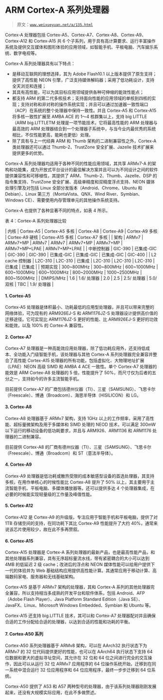 # ARM Cortex-A 系列处理器

> 原文：[`www.weixueyuan.net/a/135.html`](http://www.weixueyuan.net/a/135.html)

Cortex-A 处理器包括 Cortex-A5、Cortex-A7、Cortex-A8、Cortex-A9、Cortex-A12 和 Cortex-A15 共 6 个子系列，用于具有高计算要求、运行丰富操作系统及提供交互媒体和图形体验的应用领域，如智能手机、平板电脑、汽车娱乐系统、数字电视等。

Cortex-A 系列处理器具有以下特点：

*   是移动互联网的理想选择，其为 Adobe Flash10.1 以上版本提供了原生支持；提供了高性能 NEON 引擎，广泛支持媒体解码器；采用了低功耗设计，支持全天浏览和连接；
*   其具有高性能，可以为其目标应用领域提供各种可伸缩的能效性能点；
*   都支持 ARM 的第二代多核技术；支持面向性能的应用领域的单核到四核的实现；支持对称和非对称的操作系统实现；并且可以通过加速器一致性端口（ACP）在系统的整个处理器中保持一致性。并且 Cortex-A5 和 Cortex-A15 将多核一致性扩展至 AMBA ACE 的 1～4 核群集以上，支持 big LITTLE（ARM big.LITTLETM 处理是一项节能技术，它将最高性能的 ARM 处理器与最高效的 ARM 处理器结合到一个处理器子系统中，与当今业内最优秀的系统相比，不仅性能更高，能耗也更低）处理。
*   除了具有与上一代经典 ARM 和 Thumb 架构的二进制兼容性之外，Cortex-A 类处理器还可以通过 Thumb-2、TrustZone 安全扩展、Jazelle 技术扩展来提供更多的优势。

Cortex-A 系列处理器均适用于各种不同的性能应用领域，其共享 ARMv7-A 的架构和功能集，成为开放式平台设计的最佳解决方案并且可以为不同设计之间的软件提供兼容性和可移植性，其提供了 ARM、Thumb-2、Thumb、Jazelle、DSP 的指令集支持、TrustZone 安全扩展、高级单精度和双精度浮点支持、NEON 媒体处理引擎及对包括 Linux 全部分发版本（Android、Chrome、Ubuntu 和 Debian）、Linux 第三方（MontaVista、QNX、Wind River、Symbian、Windows CE）、需要使用内存管理单元的其他操作系统支持。

Cortex-A 也提供了各种显著不同的特点，如表 4 所示。

表 4：Cortex-A 系列处理器比较

| 内核 | Cortex-A5 | Cortex-A5 多核 | Cortex-A8 | Cortex-A9 | Cortex-A9 多核 | Cortex-A9 硬核 | Cortex-A15 多核 | Cortex-A7 多核 |
| 架构 | ARMv7 | ARMv7+MP | ARMv7 | ARMv7 | ARMv7+MP | ARMv7+MP | ARMv7+MP+LPAE | ARMv7+MP+LPAE |
| 中断控制器 | GIC-390 | 已集成-GIC | GIC-390 | GIC-390 | 已集成-GIC | 已集成-GIC | 已集成-GIC | GIC-400 |
| L2 cache 控制器 | L2C-310 | L2C-310 | 已集成 | L2C-310 | L2C-310 | L2C-310 | 已集成 | 已集成 |
| 预期实现 | 300~800MHz | 300~800MHz | 600~1000MHz | 600~1000MHz | 600~1000MHz | 800~2000MHz | 1000~2500MHz | 800~1500MHz |
| DMIPS/MHz | 1.6 | 1.6/ 处理器 | 2.0 | 2.5 | 2.5/ 处理器 | 5.0/双核 | TBC | 1.9/ 处理器 |

#### 1\. Cortex-A5

Cortex-A5 处理器是体积最小、功耗最低的应用型处理器，并且可以带来完整的网络体验，可为现有的 ARM926EJ-S 和 ARM1176JZ-S 处理器设计提供高价值的迁移途径。它可实现比 ARM1176JZ-S 更好的性能、比 ARM926EJ-S 更好的功效和能效，以及 100% 的 Cortex-A 兼容性。

#### 2\. Cortex-A7

Cortex-A7 处理器是一种高能效应用处理器，除了低功耗应用外，还支持低成本、全功能入门级智能手机，该处理器与其他 Cortex-A 系列处理器完全兼容并整合了高性能 Cortex-A15 处理器的所有功能，包括虚拟化、大物理地址扩展（LPAE）NEON 高级 SIMD 和 AMBA 4 ACE 一致性。单个 Cortex-A7 处理器的能效是 ARM Cortex-A8 处理器的 5 倍，性能提升了 50%，而尺寸仅为后者的五分之一，支持如今的许多主流智能手机。

目前提供 Cortex-A7 的厂商包括德州仪器（TI）、三星（SAMSUNG）、飞思卡尔（Freescale）、博通（Broadcom）、海思半导体（HISILICON）和 LG。

#### 3\. Cortex-A8

Cortex-A8 处理器基于 ARMv7 架构，支持 1GHz 以上的工作频率，采用了高性能、超标量微架构及用于多媒体和 SIMD 处理的 NEOD 技术，可以满足 300mW 以下运行的移动设备的低功耗要求，并且与 ARM926、ARM1136 和 ARM1176 处理器的二进制兼容。

目前提供 Cortex-A8 的厂商有德州仪器（TI）、三星（SAMSUNG）、飞思卡尔（Freescale）、博通（Broadcom）和 ST（意法半导体）。

#### 4\. Cortex-A9

Cortex-A9 处理器是低功耗或散热受限的成本敏感型设备的首选处理器，其支持多核，在用作单核心的时候性能比 Cortex-A8 提升了 50% 以上，其主要用于主流智能手机、平板电脑、多媒体播放器等。还可以提供多达 4 个处理器集成，在必要的时候能实现轻量级的工作量及峰值性能。

#### 5\. Cortex-A12

Cortex-A12 是 Cortex-A9 的升级版，专注应用于智能手机和平板电脑，提供了对 1TB 存储空间的支持，在同功耗下其比 Cortex-A9 性能提升了大约 40%，通常来说该芯片使用较少，故在此不多再赘叙。

#### 6\. Cortex-A15

Cortex-A15 处理器是 Cortex-A 系列处理器的最新产品，也是最高性能产品，和其他处理器系列兼容，具有无序超标量流水线，带有紧密耦合的大小可以达到 4MB 的低延迟 2 级 cache；改进后的浮点和 NEON 媒体性能可以给用户提供下一代的体验并为 Web 基础结构应用提供高性能计算。其通常应用于移动计算、高端数码家电、服务器和无线基础架构。

Cortex-A15 是基于 ARMv7 架构的处理器，其和 Cortex-A 系列的其他处理器完全兼容，所以支持相当多成熟的开发平台和软件体系，包括 Android、AFP（Adobe Flash Player）、Java Platform Standard Edition（Java SE）、JavaFX、Linux、Microsoft Windows Embedded、Symbian 和 Ubuntu 等。

Cortex-A15 还支持 big.LITTLE 技术，其可以和 Cortex-A7 处理器配对并且确保合适的工作分配给合适的处理器，以达到合适的性能和功耗的平衡。

#### 7\. Cortex-A50 系列

Cortex-A50 系列处理器基于 ARMv8 架构，可以在 AArch32 执行状态下为 ARMv7 的 32 位代码提供更好的性能，也可以在 AArch64 执行状态下支持 64 位数据和更大的虚拟寻址空间，其允许在 32 位和 64 位之间进行完全的交互操作，因此可以从运行 32 位 ARMv7 应用程序的 64 位操作系统开始，迁移到在同一系统中混合运行 32 位应用程序和 64 位应用程序，最终一步步迁移到 64 位系统。

Cortex-A50 提供了 A53 和 A57 两种型号的处理器，由于该系列处理器刚刚发展起来，还没有大规模实际应用，在此不多做赘述。